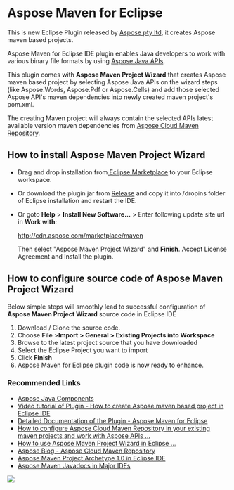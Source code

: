 # Aspose Maven for Eclipse

This is new Eclipse Plugin released by [Aspose pty ltd](http://www.aspose.com), it creates Aspose maven based projects.

Aspose Maven for Eclipse IDE plugin enables Java developers to work with various binary file formats by using [ Aspose Java APIs](http://www.aspose.com/java/total-component.aspx).

 This plugin comes with **Aspose Maven Project Wizard** that creates Aspose maven based project by selecting Aspose Java APIs on the wizard steps (like Aspose.Words, Aspose.Pdf or Aspose.Cells) and add those selected Aspose API's maven dependencies into newly created maven project's pom.xml.

 The creating Maven project will always contain the selected APIs latest available version maven dependencies from [Aspose Cloud Maven Repository](http://maven.aspose.com/artifactory/webapp/home.html?0).
 
## How to install Aspose Maven Project Wizard

*   Drag and drop installation from[ Eclipse Marketplace](http://marketplace.eclipse.org/content/aspose-maven-project-wizard) to your Eclipse workspace.
*   Or download the plugin jar from [Release](https://github.com/asposemarketplace/Aspose_Maven_for_Eclipse/releases) and copy it into /dropins folder of Eclipse installation and restart the IDE. 
*   Or goto **Help** > **Install New Software...** > Enter following update site url in **Work with**:

    http://cdn.aspose.com/marketplace/maven

    Then select "Aspose Maven Project Wizard" and **Finish**. Accept License Agreement and Install the plugin.

## How to configure source code of Aspose Maven Project Wizard

Below simple steps will smoothly lead to successful configuration of **Aspose Maven Project Wizard** source code in Eclipse IDE

1.  Download / Clone the source code.
2.  Choose **File** >**Import > General > Existing Projects into Workspace**
3.  Browse to the latest project source that you have downloaded
4.  Select the Eclipse Project you want to import
5.  Click **Finish**
6.  Aspose Maven for Eclipse plugin code is now ready to enhance.

### **Recommended Links**

*   [Aspose Java Components](http://www.aspose.com/java/total-component.aspx)
*   [Video tutorial of Plugin - How to create Aspose maven based project in Eclipse IDE](https://youtu.be/qQqHOEhRTUM)
*   [Detailed Documentation of the Plugin - Aspose Maven for Eclipse](http://docs.aspose.com:8082/docs/display/totaljava/3.3+Aspose.Total+Java+for+Eclipse+%28Maven%29)
*   [How to configure Aspose Cloud Maven Repository in your existing maven projects and work with Aspose APIs ...](https://asposemaveneclipse.codeplex.com/documentation)
*   [How to use Aspose Maven Project Wizard in Eclipse ...](http://docs.aspose.com:8082/docs/display/totaljava/3.3.2+Installation+and+Usage)
*   [Aspose Blog - Aspose Cloud Maven Repository](http://goo.gl/86Go7P)
*   [Aspose Maven Project Archetype 1.0 in Eclipse IDE](http://goo.gl/zeBJFw)
*   [Aspose Maven Javadocs in Major IDEs](http://goo.gl/VGfxMR)

![](http://i.imgur.com/IB3pzFP.jpg)
